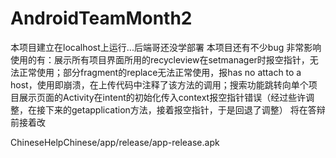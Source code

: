 # AndroidTeamMonth2
本项目建立在localhost上运行...后端哥还没学部署 
本项目还有不少bug 非常影响使用的有：展示所有项目界面所用的recycleview在setmanager时报空指针，无法正常使用；部分fragment的replace无法正常使用，报has no attach to a host，使用即崩溃，在上传代码中注释了该方法的调用；搜索功能跳转向单个项目展示页面的Activity在intent的初始化传入context报空指针错误（经过些许调整，在接下来的getapplication方法，接着报空指针，于是回退了调整） 
将在答辩前接着改

ChineseHelpChinese/app/release/app-release.apk
